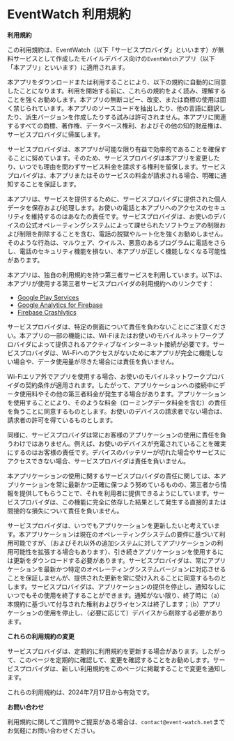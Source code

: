# EventWatch 利用規約

**利用規約**

この利用規約は、EventWatch（以下「サービスプロバイダ」といいます）が無料サービスとして作成したモバイルデバイス向けの`EventWatch`アプリ（以下「本アプリ」といいます）に適用されます。

本アプリをダウンロードまたは利用することにより、以下の規約に自動的に同意したことになります。利用を開始する前に、これらの規約をよく読み、理解することを強くお勧めします。本アプリの無断コピー、改変、または商標の使用は固く禁じられています。本アプリのソースコードを抽出したり、他の言語に翻訳したり、派生バージョンを作成したりする試みは許可されません。本アプリに関連するすべての商標、著作権、データベース権利、およびその他の知的財産権は、サービスプロバイダに帰属します。

サービスプロバイダは、本アプリが可能な限り有益で効率的であることを確保することに努めています。そのため、サービスプロバイダは本アプリを変更したり、いつでも理由を問わずサービス料金を請求する権利を留保します。サービスプロバイダは、本アプリまたはそのサービスの料金が請求される場合、明確に通知することを保証します。

本アプリは、サービスを提供するために、サービスプロバイダに提供された個人データを保存および処理します。お使いの電話と本アプリへのアクセスのセキュリティを維持するのはあなたの責任です。サービスプロバイダは、お使いのデバイスの公式オペレーティングシステムによって課せられたソフトウェアの制限および制限を削除することを含む、電話の脱獄やルート化を強くお勧めしません。そのような行為は、マルウェア、ウイルス、悪意のあるプログラムに電話をさらし、電話のセキュリティ機能を損ない、本アプリが正しく機能しなくなる可能性があります。

本アプリは、独自の利用規約を持つ第三者サービスを利用しています。以下は、本アプリが使用する第三者サービスプロバイダの利用規約へのリンクです：

* [Google Play Services](https://policies.google.com/terms)
* [Google Analytics for Firebase](https://www.google.com/analytics/terms/)
* [Firebase Crashlytics](https://firebase.google.com/terms/crashlytics)

サービスプロバイダは、特定の側面について責任を負わないことにご注意ください。本アプリの一部の機能には、Wi-Fiまたはお使いのモバイルネットワークプロバイダによって提供されるアクティブなインターネット接続が必要です。サービスプロバイダは、Wi-Fiへのアクセスがないために本アプリが完全に機能しない場合や、データ使用量が尽きた場合には責任を負いません。

Wi-Fiエリア外でアプリを使用する場合、お使いのモバイルネットワークプロバイダの契約条件が適用されます。したがって、アプリケーションへの接続中にデータ使用料やその他の第三者料金が発生する場合があります。アプリケーションを使用することにより、そのような料金（ローミングデータ料金を含む）の責任を負うことに同意するものとします。お使いのデバイスの請求者でない場合は、請求者の許可を得ているものとします。

同様に、サービスプロバイダは常にお客様のアプリケーションの使用に責任を負うわけではありません。例えば、お使いのデバイスが充電されていることを確実にするのはお客様の責任です。デバイスのバッテリーが切れた場合やサービスにアクセスできない場合、サービスプロバイダは責任を負いません。

本アプリケーションの使用に関するサービスプロバイダの責任に関しては、本アプリケーションを常に最新かつ正確に保つよう努めているものの、第三者から情報を提供してもらうことで、それを利用者に提供できるようにしています。サービスプロバイダは、この機能に完全に依存した結果として発生する直接的または間接的な損失について責任を負いません。

サービスプロバイダは、いつでもアプリケーションを更新したいと考えています。本アプリケーションは現在のオペレーティングシステムの要件に基づいて利用可能ですが、（およびそれ以外の追加システムに対してアプリケーションの利用可能性を拡張する場合もあります）、引き続きアプリケーションを使用するには更新をダウンロードする必要があります。サービスプロバイダは、常にアプリケーションを最新かつ特定のオペレーティングシステムバージョンに対応させることを保証しませんが、提供された更新を常に受け入れることに同意するものとします。サービスプロバイダは、アプリケーションの提供を停止し、通知なしにいつでもその使用を終了することができます。通知がない限り、終了時に（a）本規約に基づいて付与された権利およびライセンスは終了します；（b）アプリケーションの使用を停止し、（必要に応じて）デバイスから削除する必要があります。

**これらの利用規約の変更**

サービスプロバイダは、定期的に利用規約を更新する場合があります。したがって、このページを定期的に確認して、変更を確認することをお勧めします。サービスプロバイダは、新しい利用規約をこのページに掲載することで変更を通知します。

これらの利用規約は、2024年7月17日から有効です。

**お問い合わせ**

利用規約に関してご質問やご提案がある場合は、`contact@event-watch.net`までお気軽にお問い合わせください。